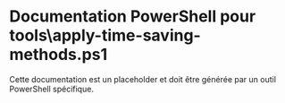 # Documentation PowerShell pour tools\apply-time-saving-methods.ps1

Cette documentation est un placeholder et doit être générée par un outil PowerShell spécifique.
